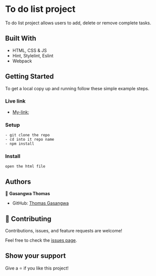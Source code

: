 # To do list project

To do list project allows users to add, delete or remove complete tasks.

## Built With

- HTML, CSS & JS
- Hint, Stylelint, Eslint
- Webpack

## Getting Started

To get a local copy up and running follow these simple example steps.

### Live link
- [My-link](https://gasangw.github.io/To-Do-List/);

### Setup

```
- git clone the repo
- cd into it repo name
- npm install
```

### Install

```
open the html file
```

## Authors

👤 **Gasangwa Thomas**

- GitHub: [Thomas Gasangwa](https://github.com/gasangw/)


## 🤝 Contributing

Contributions, issues, and feature requests are welcome!

Feel free to check the [issues page](https://github.com/gasangw/To-Do-List/issues).

## Show your support

Give a ⭐️ if you like this project!